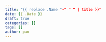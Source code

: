```yaml
---
title: "{{ replace .Name "-" " " | title }}"
date: {{ .Date }}
draft: true
categories: []
tags: []
author: pan
---
```


